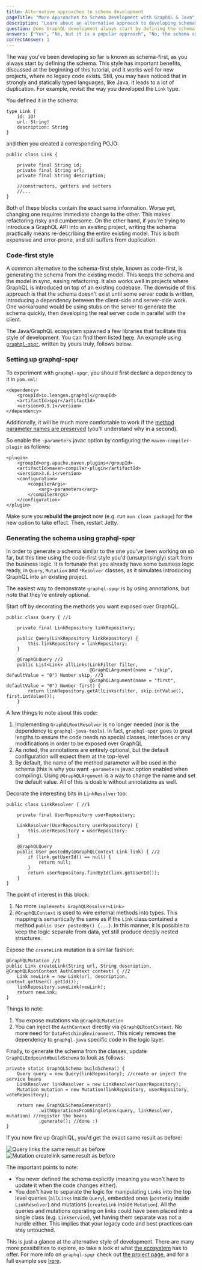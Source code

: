 ```yaml
---
title: Alternative approaches to schema development
pageTitle: "More Approaches to Schema Development with GraphQL & Java"
description: "Learn about an alternative approach to developing schemas with graphl-java with graphql-spqr"
question: Does GraphQL development always start by defining the schema?
answers: ["Yes", "No, but it is a popular approach", "No, the schema can only be produced at the end", "The schema can only be generated dynamically"]
correctAnswer: 1
---
```


The way you've been developing so far is known as schema-first, as you always start by defining the schema. This style has important benefits, discussed at the beginning of this tutorial, and it works well for new projects, where no legacy code exists. Still, you may have noticed that in strongly and statically typed languages, like Java, it leads to a lot of duplication. For example, revisit the way you developed the `Link` type.

You defined it in the schema:

```graphql(nocopy)
type Link {
    id: ID!
    url: String!
    description: String
}
```

and then you created a corresponding POJO:

```java(nocopy)
public class Link {

    private final String id;
    private final String url;
    private final String description;

    //constructors, getters and setters
    //...
}
```

Both of these blocks contain the exact same information. Worse yet, changing one requires immediate change to the other. This makes refactoring risky and cumbersome. On the other hand, if you're trying to introduce a GraphQL API into an existing project, writing the schema practically means re-describing the entire existing model. This is both expensive and error-prone, and still suffers from duplication.

### Code-first style

A common alternative to the schema-first style, known as code-first, is generating the schema from the existing model. This keeps the schema and the model in sync, easing refactoring. It also works well in projects where GraphQL is introduced on top of an existing codebase. The downside of this approach is that the schema doesn't exist until some server code is written, introducing a dependency between the client-side and server-side work. One workaround would be using stubs on the server to generate the schema quickly, then developing the real server code in parallel with the client.

The Java/GraphQL ecosystem spawned a few libraries that facilitate this style of development. You can find them listed [here](https://github.com/graphql-java/awesome-graphql-java#code-first). An example using [`graphql-spqr`](https://github.com/leangen/graphql-spqr), written by yours truly, follows below.

### Setting up graphql-spqr

<Instruction>

To experiment with `graphql-spqr`, you should first declare a dependency to it in `pom.xml`:

```xml(path=".../hackernews-graphql-java/pom.xml")
<dependency>
    <groupId>io.leangen.graphql</groupId>
    <artifactId>spqr</artifactId>
    <version>0.9.1</version>
</dependency>
```

</Instruction>

Additionally, it will be much more comfortable to work if the [method parameter names are preserved](https://docs.oracle.com/javase/tutorial/reflect/member/methodparameterreflection.html) (you'll understand why in a second).

<Instruction>

So enable the `-parameters` javac option by configuring the `maven-compiler-plugin` as follows:

```xml(path=".../hackernews-graphql-java/pom.xml")
<plugin>
    <groupId>org.apache.maven.plugins</groupId>
    <artifactId>maven-compiler-plugin</artifactId>
    <version>3.6.1</version>
    <configuration>
        <compilerArgs>
            <arg>-parameters</arg>
        </compilerArgs>
    </configuration>
</plugin>
```

</Instruction>

Make sure you **rebuild the project** now (e.g. run `mvn clean package`) for the new option to take effect. Then, restart Jetty.

### Generating the schema using graphql-spqr

In order to generate a schema similar to the one you've been working on so far, but this time using the code-first style you'd (unsurprisingly) start from the business logic. It is fortunate that you already have some business logic ready, in `Query`, `Mutation` and `*Resolver` classes, as it simulates introducing GraphQL into an existing project.

The easiest way to demonstrate `graphql-spqr` is by using annotations, but note that they're entirely optional.

<Instruction>

Start off by decorating the methods you want exposed over GraphQL.

```java(path=".../hackernews-graphql-java/src/main/java/com/howtographql/hackernews/Query.java")
public class Query { //1

    private final LinkRepository linkRepository;

    public Query(LinkRepository linkRepository) {
        this.linkRepository = linkRepository;
    }

    @GraphQLQuery //2
    public List<Link> allLinks(LinkFilter filter,
                               @GraphQLArgument(name = "skip", defaultValue = "0") Number skip, //3
                               @GraphQLArgument(name = "first", defaultValue = "0") Number first) {
        return linkRepository.getAllLinks(filter, skip.intValue(), first.intValue());
    }
```

</Instruction>

A few things to note about this code:

1. Implementing `GraphQLRootResolver` is no longer needed (nor is the dependency to `graphql-java-tools`). In fact, `graphql-spqr` goes to great lengths to ensure the code needs no special classes, interfaces or any modifications in order to be exposed over GraphQL
2. As noted, the annotations are entirely optional, but the default configuration will expect them at the top-level
3. By default, the name of the method parameter will be used in the schema (this is why you want `-parameters` javac option enabled when compiling). Using `@GraphQLArgument` is a way to change the name and set the default value. All of this is doable without annotations as well.

<Instruction>

Decorate the interesting bits in `LinkResolver` too:

```java(path=".../hackernews-graphql-java/src/main/java/com/howtographql/hackernews/LinkResolver.java")
public class LinkResolver { //1

    private final UserRepository userRepository;

    LinkResolver(UserRepository userRepository) {
        this.userRepository = userRepository;
    }

    @GraphQLQuery
    public User postedBy(@GraphQLContext Link link) { //2
        if (link.getUserId() == null) {
            return null;
        }
        return userRepository.findById(link.getUserId());
    }
}
```

</Instruction>

The point of interest in this block:

1. No more `implements GraphQLResolver<Link>`
2. `@GraphQLContext` is used to wire external methods into types. This mapping is semantically the same as if the `Link` class contained a method `public User postedBy() {...}`. In this manner, it is possible to keep the logic separate from data, yet still produce deeply nested structures.

<Instruction>

Expose the `createLink` mutation is a similar fashion:

```java(path=".../hackernews-graphql-java/src/main/java/com/howtographql/hackernews/Mutation.java")
@GraphQLMutation //1
public Link createLink(String url, String description, @GraphQLRootContext AuthContext context) { //2
    Link newLink = new Link(url, description, context.getUser().getId());
    linkRepository.saveLink(newLink);
    return newLink;
}
```

</Instruction>

Things to note:

1. You expose mutations via `@GraphQLMutation`
2. You can inject the `AuthContext` directly via `@GraphQLRootContext`. No more need for `DataFetchingEnvironment`. This nicely removes the dependency to `graphql-java` specific code in the logic layer.

<Instruction>

Finally, to generate the schema from the classes, update `GraphQLEndpoint#buildSchema` to look as follows:

```java(path=".../hackernews-graphql-java/src/main/java/com/howtographql/hackernews/GraphQLEndoint.java")
private static GraphQLSchema buildSchema() {
    Query query = new Query(linkRepository); //create or inject the service beans
    LinkResolver linkResolver = new LinkResolver(userRepository);
    Mutation mutation = new Mutation(linkRepository, userRepository, voteRepository);

    return new GraphQLSchemaGenerator()
            .withOperationsFromSingletons(query, linkResolver, mutation) //register the beans
            .generate(); //done :)
}
```

</Instruction>

If you now fire up GraphiQL, you'd get the exact same result as before:

![Query links the same result as before](http://i.imgur.com/RQufTw6.png)
![Mutation createlink same result as before](http://i.imgur.com/NBQFPJ9.png)

The important points to note:

* You never defined the schema explicitly (meaning you won't have to update it when the code changes either).
* You don't have to separate the logic for manipulating `Link`s into the top level queries (`allLinks` inside `Query`), embedded ones (`postedBy` inside `LinkResolver`) and mutations (`createLink` inside `Mutation`). All the queries and mutations operating on links could have been placed into a single class (e.g. `LinkService`), yet having them separate was not a hurdle either. This implies that your legacy code and best practices can stay untouched.

This is just a glance at the alternative style of development. There are many more possibilities to explore, so take a look at what [the ecosystem](https://github.com/graphql-java/awesome-graphql-java) has to offer. For more info on `graphql-spqr` check out [the project page](https://github.com/leangen/graphql-spqr), and for a full example see [here](https://github.com/leangen/graphql-spqr-samples).
